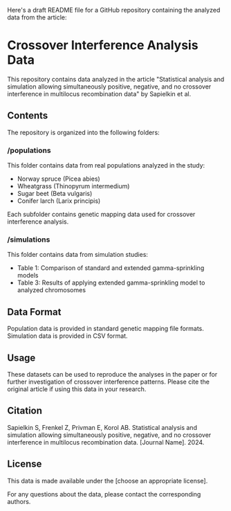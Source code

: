 Here's a draft README file for a GitHub repository containing the analyzed data from the article:

# Crossover Interference Analysis Data

This repository contains data analyzed in the article "Statistical analysis and simulation allowing simultaneously positive, negative, and no crossover interference in multilocus recombination data" by Sapielkin et al.

## Contents

The repository is organized into the following folders:

### /populations

This folder contains data from real populations analyzed in the study:

- Norway spruce (Picea abies)
- Wheatgrass (Thinopyrum intermedium) 
- Sugar beet (Beta vulgaris)
- Conifer larch (Larix principis)

Each subfolder contains genetic mapping data used for crossover interference analysis.

### /simulations

This folder contains data from simulation studies:

- Table 1: Comparison of standard and extended gamma-sprinkling models
- Table 3: Results of applying extended gamma-sprinkling model to analyzed chromosomes

## Data Format

Population data is provided in standard genetic mapping file formats. Simulation data is provided in CSV format.

## Usage

These datasets can be used to reproduce the analyses in the paper or for further investigation of crossover interference patterns. Please cite the original article if using this data in your research.

## Citation

Sapielkin S, Frenkel Z, Privman E, Korol AB. Statistical analysis and simulation allowing simultaneously positive, negative, and no crossover interference in multilocus recombination data. [Journal Name]. 2024.

## License

This data is made available under the [choose an appropriate license].

For any questions about the data, please contact the corresponding authors.
